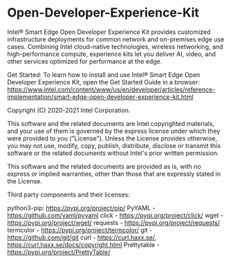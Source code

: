 # Open-Developer-Experience-Kit

Intel® Smart Edge Open Developer Experience Kit provides customized infrastructure deployments for common network and on-premises edge use cases. Combining Intel cloud-native technologies, wireless networking, and high-performance compute, experience kits let you deliver AI, video, and other services optimized for performance at the edge.

Get Started: 
To learn how to install and use Intel® Smart Edge Open Developer Experience Kit, open the Get Started Guide in a browser: 
https://www.intel.com/content/www/us/en/developer/articles/reference-implementation/smart-edge-open-developer-experience-kit.html



Copyright (C) 2020-2021 Intel Corporation.

This software and the related documents are Intel copyrighted materials, and your use of them is governed by the express license under which they were provided to you ("License"). Unless the License provides otherwise, you may not use, modify, copy, publish, distribute, disclose or transmit this software or the related documents without Intel's prior written permission.

This software and the related documents are provided as is, with no express or implied warranties, other than those that are expressly stated in the License.


Third party components and their licenses:

python3-pip: https://pypi.org/project/pip/
PyYAML - https://github.com/yaml/pyyaml
click - https://pypi.org/project/click/
wget - https://pypi.org/project/wget/
requests - https://pypi.org/project/requests/
termcolor - https://pypi.org/project/termcolor/
git - https://github.com/git/git
curl - https://curl.haxx.se/, https://curl.haxx.se/docs/copyright.html
Prettytable - https://pypi.org/project/PrettyTable/

